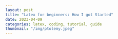 ```yaml
---
layout: post
title: "Latex for beginners: How I got Started"
date: 2023-04-09
categories: latex, coding, tutorial, guide
thumbnail: "/img/ptolemy.jpeg"
---
```


